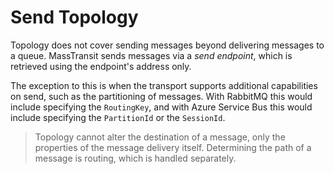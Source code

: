 # Send Topology

Topology does not cover sending messages beyond delivering messages to a queue. MassTransit sends messages via a _send endpoint_, which is retrieved using the endpoint's address only. 

The exception to this is when the transport supports additional capabilities on send, such as the partitioning of messages. With RabbitMQ this would include specifying the `RoutingKey`, and with Azure Service Bus this would include specifying the `PartitionId` or the `SessionId`.

> Topology cannot alter the destination of a message, only the properties of the message delivery itself. Determining the path of a message is routing, which is handled separately.
